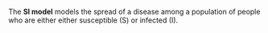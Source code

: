 The **SI model** models the spread of a disease among a population of people who are either either susceptible (S) or infected (I).